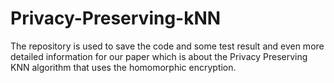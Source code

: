 # Privacy-Preserving-kNN
The repository is used to save the code and some test result and even more detailed information for our paper which is about the Privacy Preserving KNN algorithm that uses the homomorphic encryption.
